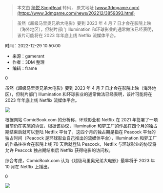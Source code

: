 > 本文由 [简悦 SimpRead](http://ksria.com/simpread/) 转码， 原文地址 [www.3dmgame.com](https://www.3dmgame.com/news/202212/3859393.html)

> 虽然《超级马里奥兄弟大电影》要到 2023 年 4 月 7 日才会在影院上映（海外地区），但制片部门 Illumination 和环球影业的通常做法已经表明，该片可能将在 2023 年年底上线 Netflix 流媒体平台。

时间：2022-12-29 10:50:00

*   来源：gamerant
*   作者：3DM 整理
*   编辑：frame

0

虽然《超级马里奥兄弟大电影》要到 2023 年 4 月 7 日才会在影院上映（海外地区），但制片部门 Illumination 和环球影业的通常做法已经表明，该片可能将在 2023 年年底上线 Netflix 流媒体平台。

![](https://img.3dmgame.com/uploads/images/news/20221229/1672282007_294818.jpg)

根据网站 ComicBook.com 的分析称，环球影业和 Netflix 在 2021 年签署了一项目前仍在实施的协议，根据该协议，Illumination 和梦工厂的作品在四个月的独占期结束后就可以登陆 Netflix 平台了，这四个月的独占期是指在 Peacock 平台的独占时间（Peacock 是环球影业自己推出的流媒体平台），Illumination 和梦工厂的作品往往会在影院上线 70 天后就登陆 Peacock，Netflix 与环球影业的协议将允许 Peacock 独占期结束后 Netflix 获得电影的访问权。

综合考虑，ComicBook.com 认为《超级马里奥兄弟大电影》最早将于 2023 年 10 月在 Netflix 上播出。

0

[![](https://www.3dmgame.com/page/images/PC_tg3dm.jpg)](https://www.3dmgame.com/app.html)